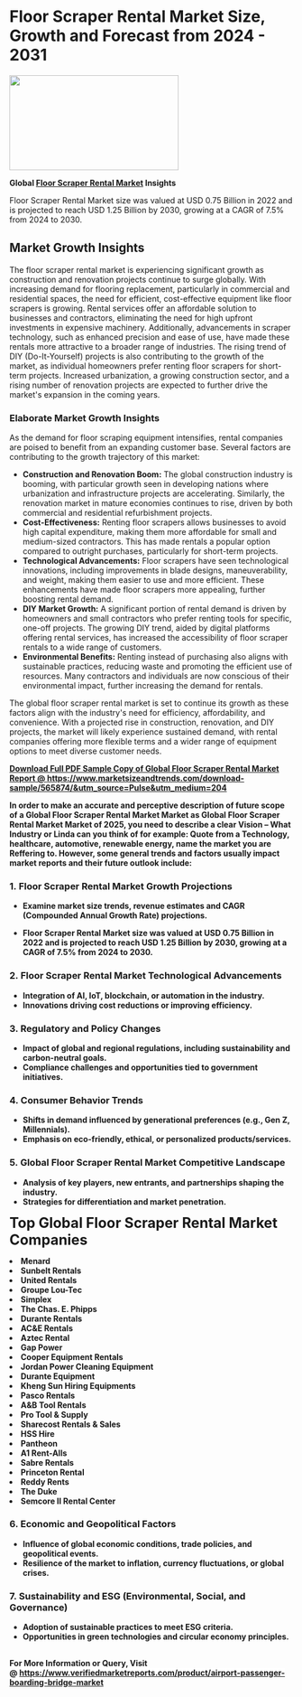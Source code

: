 <H1>Floor Scraper Rental Market Size, Growth and Forecast from 2024 - 2031</H1><img class="aligncenter size-medium wp-image-584254" src="https://thirdeyenews.in/wp-content/uploads/2024/09/Global-Market-Research-300x168.jpeg" alt="" width="300" height="168" /><p><strong>Global&nbsp;<a href="https://www.marketsizeandtrends.com/download-sample/565874/&amp;utm_source=Pulse&amp;utm_medium=204">Floor Scraper Rental Market</a> Insights</strong></p><p>Floor Scraper Rental Market size was valued at USD 0.75 Billion in 2022 and is projected to reach USD 1.25 Billion by 2030, growing at a CAGR of 7.5% from 2024 to 2030.</p><p><h2>Market Growth Insights</h2> <p>The floor scraper rental market is experiencing significant growth as construction and renovation projects continue to surge globally. With increasing demand for flooring replacement, particularly in commercial and residential spaces, the need for efficient, cost-effective equipment like floor scrapers is growing. Rental services offer an affordable solution to businesses and contractors, eliminating the need for high upfront investments in expensive machinery. Additionally, advancements in scraper technology, such as enhanced precision and ease of use, have made these rentals more attractive to a broader range of industries. The rising trend of DIY (Do-It-Yourself) projects is also contributing to the growth of the market, as individual homeowners prefer renting floor scrapers for short-term projects. Increased urbanization, a growing construction sector, and a rising number of renovation projects are expected to further drive the market's expansion in the coming years.</p> <p><strong><a href="#"></a></strong></p> <h3>Elaborate Market Growth Insights</h3> <p>As the demand for floor scraping equipment intensifies, rental companies are poised to benefit from an expanding customer base. Several factors are contributing to the growth trajectory of this market:</p> <ul> <li><strong>Construction and Renovation Boom:</strong> The global construction industry is booming, with particular growth seen in developing nations where urbanization and infrastructure projects are accelerating. Similarly, the renovation market in mature economies continues to rise, driven by both commercial and residential refurbishment projects.</li> <li><strong>Cost-Effectiveness:</strong> Renting floor scrapers allows businesses to avoid high capital expenditure, making them more affordable for small and medium-sized contractors. This has made rentals a popular option compared to outright purchases, particularly for short-term projects.</li> <li><strong>Technological Advancements:</strong> Floor scrapers have seen technological innovations, including improvements in blade designs, maneuverability, and weight, making them easier to use and more efficient. These enhancements have made floor scrapers more appealing, further boosting rental demand.</li> <li><strong>DIY Market Growth:</strong> A significant portion of rental demand is driven by homeowners and small contractors who prefer renting tools for specific, one-off projects. The growing DIY trend, aided by digital platforms offering rental services, has increased the accessibility of floor scraper rentals to a wide range of customers.</li> <li><strong>Environmental Benefits:</strong> Renting instead of purchasing also aligns with sustainable practices, reducing waste and promoting the efficient use of resources. Many contractors and individuals are now conscious of their environmental impact, further increasing the demand for rentals.</li> </ul> <p>The global floor scraper rental market is set to continue its growth as these factors align with the industry's need for efficiency, affordability, and convenience. With a projected rise in construction, renovation, and DIY projects, the market will likely experience sustained demand, with rental companies offering more flexible terms and a wider range of equipment options to meet diverse customer needs.</p> <p><strong><a href="#"></p><p><span class=""><strong>Download Full PDF Sample Copy of Global Floor Scraper Rental Market Report</strong> @ <a href="https://www.marketsizeandtrends.com/download-sample/565874/&amp;utm_source=Pulse&amp;utm_medium=204" target="_blank">https://www.marketsizeandtrends.com/download-sample/565874/&amp;utm_source=Pulse&amp;utm_medium=204</a></span></p><p>In order to make an accurate and perceptive description of future scope of a Global&nbsp;Floor Scraper Rental Market Market as Global&nbsp;Floor Scraper Rental Market Market of 2025, you need to describe a clear Vision &ndash; What Industry or Linda can you think of for example: Quote from a Technology, healthcare, automotive, renewable energy, name the market you are Reffering to. However, some general trends and factors usually impact market reports and their future outlook include:</p><h3>1.&nbsp;<strong>Floor Scraper Rental Market Growth Projections</strong></h3><ul><li>Examine market size trends, revenue estimates and CAGR (Compounded Annual Growth Rate) projections.</li><li><p>Floor Scraper Rental Market size was valued at USD 0.75 Billion in 2022 and is projected to reach USD 1.25 Billion by 2030, growing at a CAGR of 7.5% from 2024 to 2030.</p></li></ul><h3>2.&nbsp;<strong>Floor Scraper Rental Market Technological Advancements</strong></h3><ul><li>Integration of AI, IoT, blockchain, or automation in the industry.</li><li>Innovations driving cost reductions or improving efficiency.</li></ul><h3>3.&nbsp;<strong>Regulatory and Policy Changes</strong></h3><ul><li>Impact of global and regional regulations, including sustainability and carbon-neutral goals.</li><li>Compliance challenges and opportunities tied to government initiatives.</li></ul><h3>4.&nbsp;<strong>Consumer Behavior Trends</strong></h3><ul><li>Shifts in demand influenced by generational preferences (e.g., Gen Z, Millennials).</li><li>Emphasis on eco-friendly, ethical, or personalized products/services.</li></ul><h3>5.&nbsp;<strong>Global Floor Scraper Rental Market Competitive Landscape</strong></h3><ul><li>Analysis of key players, new entrants, and partnerships shaping the industry.</li><li>Strategies for differentiation and market penetration.</li></ul><p data-pm-slice="1 1 []"><span style="color: inherit; font-family: inherit; font-size: 25px;">Top Global Floor Scraper Rental Market Companies</span></p><div class="" data-test-id=""><p><li>Menard</li><li> Sunbelt Rentals</li><li> United Rentals</li><li> Groupe Lou-Tec</li><li> Simplex</li><li> The Chas. E. Phipps</li><li> Durante Rentals</li><li> AC&E Rentals</li><li> Aztec Rental</li><li> Gap Power</li><li> Cooper Equipment Rentals</li><li> Jordan Power Cleaning Equipment</li><li> Durante Equipment</li><li> Kheng Sun Hiring Equipments</li><li> Pasco Rentals</li><li> A&B Tool Rentals</li><li> Pro Tool & Supply</li><li> Sharecost Rentals & Sales</li><li> HSS Hire</li><li> Pantheon</li><li> A1 Rent-Alls</li><li> Sabre Rentals</li><li> Princeton Rental</li><li> Reddy Rents</li><li> The Duke</li><li> Semcore II Rental Center</li></p></div><h3>6.&nbsp;<strong>Economic and Geopolitical Factors</strong></h3><ul><li>Influence of global economic conditions, trade policies, and geopolitical events.</li><li>Resilience of the market to inflation, currency fluctuations, or global crises.</li></ul><h3>7.&nbsp;<strong>Sustainability and ESG (Environmental, Social, and Governance)</strong></h3><ul><li>Adoption of sustainable practices to meet ESG criteria.</li><li>Opportunities in green technologies and circular economy principles.</li></ul><h2><strong style="font-size: 14px;">For More Information or Query, Visit @&nbsp;</strong><a style="background-color: #ffffff; font-size: 14px;" href="https://www.marketsizeandtrends.com/report/floor-scraper-rental-market/" target="_blank">https://www.verifiedmarketreports.com/product/airport-passenger-boarding-bridge-market</a></h2>
